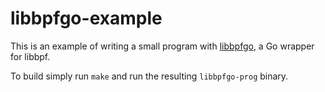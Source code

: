 # libbpfgo-example

This is an example of writing a small program with [libbpfgo](https://github.com/aquasecurity/tracee/tree/main/libbpfgo), a Go wrapper for libbpf.

To build simply run `make` and run the resulting `libbpfgo-prog` binary.